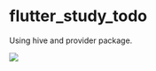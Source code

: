 # flutter_study_todo

Using hive and provider package.

![](https://i.gyazo.com/a5b6c5024e739bf1aa8271b46ef342aa.png)
